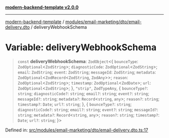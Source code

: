 [**modern-backend-template v2.0.0**](../../../../../README.md)

***

[modern-backend-template](../../../../../modules.md) / [modules/email-marketing/dto/email-delivery.dto](../README.md) / deliveryWebhookSchema

# Variable: deliveryWebhookSchema

> `const` **deliveryWebhookSchema**: `ZodObject`\<\{ `bounceType`: `ZodOptional`\<`ZodString`\>; `diagnosticCode`: `ZodOptional`\<`ZodString`\>; `email`: `ZodString`; `event`: `ZodString`; `messageId`: `ZodString`; `metadata`: `ZodOptional`\<`ZodRecord`\<`ZodString`, `ZodAny`\>\>; `reason`: `ZodOptional`\<`ZodString`\>; `timestamp`: `ZodOptional`\<`ZodDate`\>; `url`: `ZodOptional`\<`ZodString`\>; \}, `"strip"`, `ZodTypeAny`, \{ `bounceType?`: `string`; `diagnosticCode?`: `string`; `email?`: `string`; `event?`: `string`; `messageId?`: `string`; `metadata?`: `Record`\<`string`, `any`\>; `reason?`: `string`; `timestamp?`: `Date`; `url?`: `string`; \}, \{ `bounceType?`: `string`; `diagnosticCode?`: `string`; `email?`: `string`; `event?`: `string`; `messageId?`: `string`; `metadata?`: `Record`\<`string`, `any`\>; `reason?`: `string`; `timestamp?`: `Date`; `url?`: `string`; \}\>

Defined in: [src/modules/email-marketing/dto/email-delivery.dto.ts:17](https://github.com/maemreyo/saas-4cus-nodejs/blob/2a5b3f3aa11335dfa561e80e1feabb8e6084261e/src/modules/email-marketing/dto/email-delivery.dto.ts#L17)

